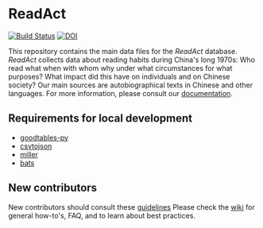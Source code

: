 # ReadAct
[![Build Status](https://travis-ci.com/readchina/ReadAct.svg?branch=master)](https://travis-ci.com/readchina/ReadAct) [![DOI](https://zenodo.org/badge/96089230.svg)](https://zenodo.org/badge/latestdoi/96089230)

This repository contains the main data files for the *ReadAct* database. *ReadAct* collects data about reading habits during China's long 1970s: Who read what when with whom why under what circumstances for what purposes? What impact did this have on individuals and on Chinese society? Our main sources are autobiographical texts in Chinese and other languages. For more information, please consult our [documentation](https://readchina.github.io/readact.html).

## Requirements for local development
-   [goodtables-py](https://github.com/frictionlessdata/goodtables-py)
-   [csvtojson](https://www.npmjs.com/package/csvtojson)
-   [miller](https://github.com/johnkerl/miller)
-   [bats](https://github.com/bats-core/bats-core)


## New contributors
New contributors should consult these [guidelines](.github/contributing.md)
Please check the [wiki](https://github.com/readchina/ReadAct/wiki) for general how-to's, FAQ, and to learn about best practices.
